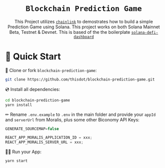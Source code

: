 <div align="center">
  
# `Blockchain Prediction Game`

This Project utilizes [`chainlink`](https://chain.link/) to demostrates how to build a simple Prediction Game using Solana. This project works on both Solana Mainnet Beta, Testnet & Devnet. This is based of the the boilerplate [`solana-defi-dashboard`](https://github.com/YosephKS/solana-defi-dashboard)
  
</div>

# 🚀 Quick Start

📄 Clone or fork `blockchain-prediction-game`:

```sh
git clone https://github.com/thisdot/blockchain-prediction-game.git
```

💿 Install all dependencies:

```sh
cd blockchain-prediction-game
yarn install
```

✏ Rename `.env.example` to `.env` in the main folder and provide your `appId` and `serverUrl` from Moralis, plus some other Biconomy API Keys:

```jsx
GENERATE_SOURCEMAP=false

REACT_APP_MORALIS_APPLICATION_ID = xxx;
REACT_APP_MORALIS_SERVER_URL = xxx;
```

🚴‍♂️ Run your App:

```sh
yarn start
```
